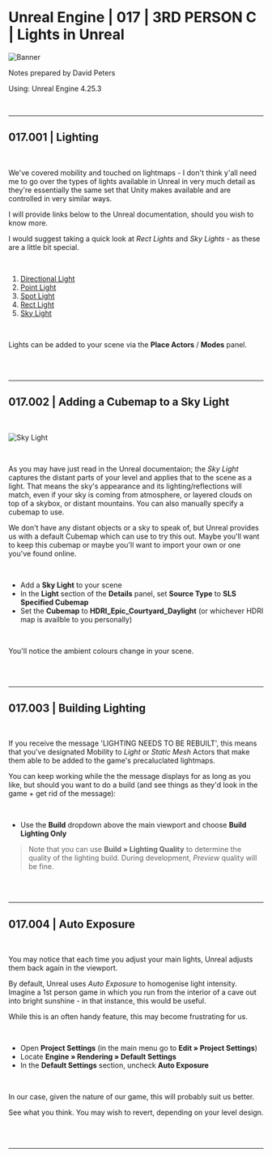 # Unreal Engine | 017 | 3RD PERSON C | Lights in Unreal

![Banner](https://user-images.githubusercontent.com/36719180/93958681-1a422980-fdab-11ea-8c2b-e665e08294da.png)


Notes prepared by David Peters

Using: Unreal Engine 4.25.3 

<br>

---

## 017.001 | Lighting

<br>

We've covered mobility and touched on lightmaps - I don't think y'all need me to go over the types of lights available in Unreal in very much detail as they're essentially the same set that Unity makes available and are controlled in very similar ways.

I will provide links below to the Unreal documentation, should you wish to know more. 

I would suggest taking a quick look at *Rect Lights* and *Sky Lights* - as these are a little bit special.

<br>

1. [Directional Light](https://docs.unrealengine.com/en-US/Engine/Rendering/LightingAndShadows/LightTypes/Directional/index.html)
2. [Point Light](https://docs.unrealengine.com/en-US/Engine/Rendering/LightingAndShadows/LightTypes/Point/index.html)
3. [Spot Light](https://docs.unrealengine.com/en-US/Engine/Rendering/LightingAndShadows/LightTypes/Spot/index.html)
4. [Rect Light](https://docs.unrealengine.com/en-US/Engine/Rendering/LightingAndShadows/LightTypes/RectLights/index.html)
5. [Sky Light](https://docs.unrealengine.com/en-US/Engine/Rendering/LightingAndShadows/LightTypes/SkyLight/index.html)

<br>

Lights can be added to your scene via the **Place Actors** / **Modes** panel.

<br><br>

---

## 017.002 | Adding a Cubemap to a Sky Light

<br>

![Sky Light](https://user-images.githubusercontent.com/36719180/94375288-26ddcd80-016f-11eb-9ed6-c3f3ebe24c51.png)

<br>

As you may have just read in the Unreal documentaion; the *Sky Light* captures the distant parts of your level and applies that to the scene as a light. That means the sky's appearance and its lighting/reflections will match, even if your sky is coming from atmosphere, or layered clouds on top of a skybox, or distant mountains. You can also manually specify a cubemap to use.

We don't have any distant objects or a sky to speak of, but Unreal provides us with a default Cubemap which can use to try this out. Maybe you'll want to keep this cubemap or maybe you'll want to import your own or one you've found online.

<br>

- Add a **Sky Light** to your scene
- In the **Light** section of the **Details** panel, set **Source Type** to **SLS Specified Cubemap**
- Set the **Cubemap** to **HDRI_Epic_Courtyard_Daylight** (or whichever HDRI map is availble to you personally)

<br>

You'll notice the ambient colours change in your scene.

<br><br>

---

## 017.003 | Building Lighting

<br>

If you receive the message 'LIGHTING NEEDS TO BE REBUILT', this means that you've designated Mobility to *Light* or *Static Mesh* Actors that make them able to be added to the game's precaluclated lightmaps.

You can keep working while the the message displays for as long as you like, but should you want to do a build (and see things as they'd look in the game + get rid of the message):

<br>

- Use the **Build** dropdown above the main viewport and choose **Build Lighting Only**

> Note that you can use **Build » Lighting Quality** to determine the quality of the lighting build. During development, *Preview* quality will be fine.

<br><br>

---

## 017.004 | Auto Exposure

<br>

You may notice that each time you adjust your main lights, Unreal adjusts them back again in the viewport.

By default, Unreal uses *Auto Exposure* to homogenise light intensity. Imagine a 1st person game in which you run from the interior of a cave out into bright sunshine - in that instance, this would be useful. 

While this is an often handy feature, this may become frustrating for us.

<br>

- Open **Project Settings** (in the main menu go to **Edit » Project Settings**)
- Locate **Engine » Rendering » Default Settings**
- In the **Default Settings** section, uncheck **Auto Exposure**

<br>

In our case, given the nature of our game, this will probably suit us better.

See what you think. You may wish to revert, depending on your level design.

<br><br>

---




